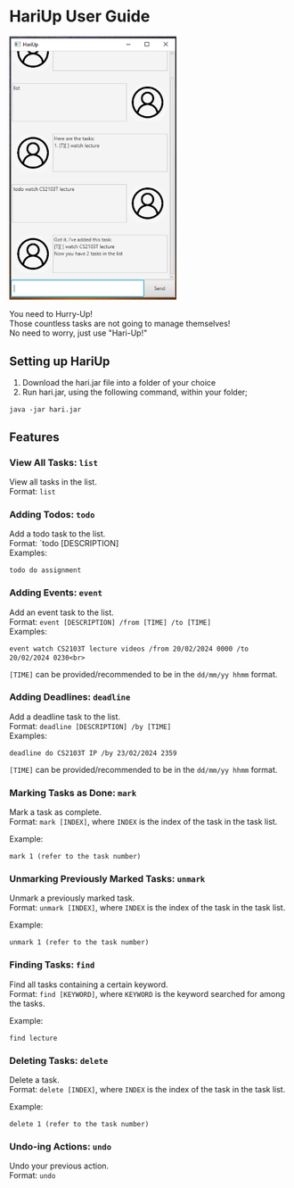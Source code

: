 # HariUp User Guide

<img src="./Ui.png" width="300">

You need to Hurry-Up! <br>
Those countless tasks are not going to manage themselves! <br>
No need to worry, just use "Hari-Up!" 

## Setting up HariUp
1. Download the hari.jar file into a folder of your choice
2. Run hari.jar, using the following command, within your folder;
```
java -jar hari.jar
```

## Features

### View All Tasks: `list`
View all tasks in the list. <br>
Format: `list`
### Adding Todos: `todo`
Add a todo task to the list. <br>
Format: `todo [DESCRIPTION]<br>
Examples:<br>
```
todo do assignment
```

### Adding Events: `event`
Add an event task to the list.<br>
Format: `event [DESCRIPTION] /from [TIME] /to [TIME]` <br>
Examples:<br>
```
event watch CS2103T lecture videos /from 20/02/2024 0000 /to 20/02/2024 0230<br>
```
`[TIME]` can be provided/recommended to be in the `dd/mm/yy hhmm` format.

### Adding Deadlines: `deadline`
Add a deadline task to the list.<br>
Format: `deadline [DESCRIPTION] /by [TIME]` <br>
Examples:<br>
```
deadline do CS2103T IP /by 23/02/2024 2359
```
`[TIME]` can be provided/recommended to be in the `dd/mm/yy hhmm` format.

### Marking Tasks as Done: `mark`
Mark a task as complete.<br>
Format: `mark [INDEX]`, where `INDEX` is the index of the task in the task list.

Example: 
```
mark 1 (refer to the task number)
```

### Unmarking Previously Marked Tasks: `unmark`
Unmark a previously marked task.<br>
Format: `unmark [INDEX]`, where `INDEX` is the index of the task in the task list.

Example: 
```
unmark 1 (refer to the task number)
```

### Finding Tasks: `find`
Find all tasks containing a certain keyword.<br>
Format: `find [KEYWORD]`, where `KEYWORD` is the keyword searched for among the tasks.

Example: 
```
find lecture
```

### Deleting Tasks: `delete`
Delete a task.<br>
Format: `delete [INDEX]`, where `INDEX` is the index of the task in the task list.

Example: 
```
delete 1 (refer to the task number)
```

### Undo-ing Actions: `undo`

Undo your previous action.<br>
Format: `undo`
